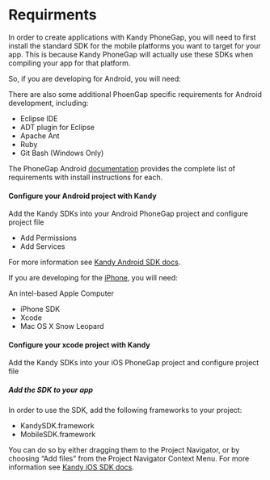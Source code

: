 # Requirments

In order to create applications with Kandy PhoneGap, you will need to first install the standard SDK for the mobile platforms you want to target for your app. This is because Kandy PhoneGap will actually use these SDKs when compiling your app for that platform.

So, if you are developing for Android, you will need:

There are also some additional PhoenGap specific requirements for Android development, including:

- Eclipse IDE
- ADT plugin for Eclipse
- Apache Ant
- Ruby
- Git Bash (Windows Only)

The PhoneGap Android [documentation] provides the complete list of requirements with install instructions for each.

#### Configure your Android project with Kandy
Add the Kandy SDKs into your Android PhoneGap project and configure project file

- Add Permissions
- Add Services

For more information see [Kandy Android SDK docs].

If you are developing for the [iPhone], you will need:

An intel-based Apple Computer
- iPhone SDK
- Xcode
- Mac OS X Snow Leopard

#### Configure your xcode project with Kandy

Add the Kandy SDKs into your iOS PhoneGap project and configure project file

##### Add the SDK to your app
In order to use the SDK, add the following frameworks to your project:
- KandySDK.framework
- MobileSDK.framework

You can do so by either dragging them to the Project Navigator, or by choosing “Add files” from the Project Navigator Context Menu. For more information see [Kandy iOS SDK docs].


[ documentation]: <http://phonegap.pbworks.com/Getting-started-with-Android-PhoneGap-in-Eclipse>
[iphone]: <http://go.redirectingat.com/?id=1342X589339&xs=2&url=http%3A%2F%2Fwww.amazon.com%2Fs%2Ffield-keywords%3Diphone&xguid=e70bb5849d650d0dc9dbdf495d39860b&xuuid=32d0ce13cc24c8296fc7a893bfeaa0ec&xsessid=7917ca702840f6804ee85fe8fd1fb8ce&isjs=1&xword=iphone&xcreo=300003&xpid=1964102&xed=0&sref=http%3A%2F%2Fcode.tutsplus.com%2Ftutorials%2Fintroduction-to-phonegap-development--mobile-2470&xtz=300>
[Kandy iOS SDK docs]: <https://developer.kandy.io/docs/ios-sdk/>
[Kandy Android SDK docs]: <https://developer.kandy.io/docs/android-sdk/>